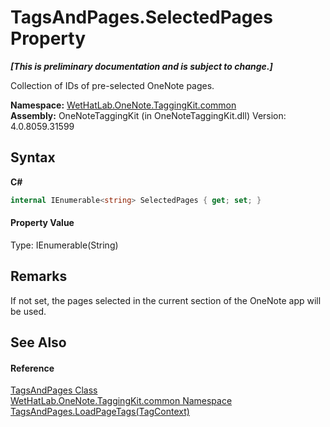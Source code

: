# TagsAndPages.SelectedPages Property 
 _**\[This is preliminary documentation and is subject to change.\]**_

Collection of IDs of pre-selected OneNote pages.

**Namespace:**&nbsp;<a href="bcdbab9c-63d1-48a4-6937-af53fb8d9a55">WetHatLab.OneNote.TaggingKit.common</a><br />**Assembly:**&nbsp;OneNoteTaggingKit (in OneNoteTaggingKit.dll) Version: 4.0.8059.31599

## Syntax

**C#**<br />
``` C#
internal IEnumerable<string> SelectedPages { get; set; }
```


#### Property Value
Type: IEnumerable(String)

## Remarks
If not set, the pages selected in the current section of the OneNote app will be used.

## See Also


#### Reference
<a href="55690233-0343-b962-e73d-0385d0bc7865">TagsAndPages Class</a><br /><a href="bcdbab9c-63d1-48a4-6937-af53fb8d9a55">WetHatLab.OneNote.TaggingKit.common Namespace</a><br /><a href="b802a68e-5fa3-3ede-b373-27ff320361e6">TagsAndPages.LoadPageTags(TagContext)</a><br />
